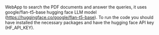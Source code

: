 WebApp to search the PDF documents and answer the queries, it uses google/flan-t5-base hugging face LLM model (https://huggingface.co/google/flan-t5-base). To run the code you should have installed the necessary packages and have the hugging face API key (HF_API_KEY).
